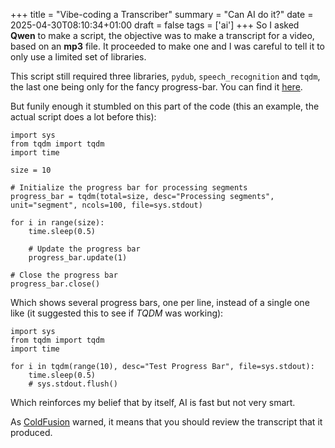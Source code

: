 +++
title = "Vibe-coding a Transcriber"
summary = "Can AI do it?"
date = 2025-04-30T08:10:34+01:00
draft = false
tags = ['ai']
+++
So I asked **Qwen** to make a script, the objective was to make a transcript for a video, based on an **mp3** file.
It proceeded to make one and I was careful to tell it to only use a limited set of libraries.

This script still required three libraries, `pydub`, `speech_recognition` and `tqdm`, the last one being only for the fancy progress-bar. You can find it [here](https://github.com/hyperagon/mp3_to_sbv).

But funily enough it stumbled on this part of the code (this an example, the actual script does a lot before this):
```
import sys
from tqdm import tqdm
import time

size = 10    

# Initialize the progress bar for processing segments
progress_bar = tqdm(total=size, desc="Processing segments", unit="segment", ncols=100, file=sys.stdout)

for i in range(size):
    time.sleep(0.5)

    # Update the progress bar
    progress_bar.update(1)

# Close the progress bar
progress_bar.close()
```
Which shows several progress bars, one per line, instead of a single one like (it suggested this to see if *TQDM* was working):
```
import sys
from tqdm import tqdm
import time

for i in tqdm(range(10), desc="Test Progress Bar", file=sys.stdout):
    time.sleep(0.5)
    # sys.stdout.flush()
```

Which reinforces my belief that by itself, AI is fast but not very smart.

As [ColdFusion](https://www.youtube.com/watch?v=iqVhUX4Vel8&t=1360s) warned, it means that you should review the transcript that it produced.
